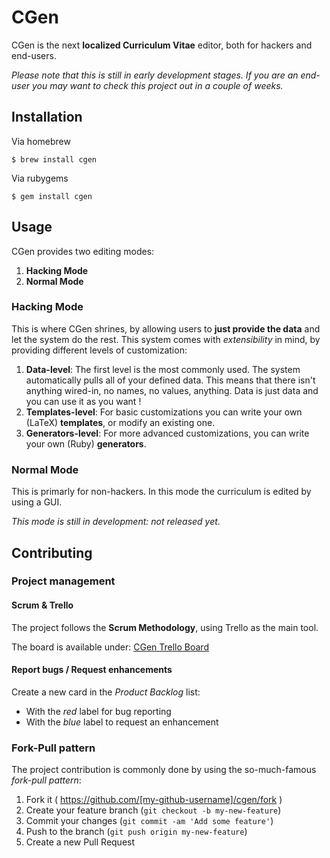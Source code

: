# CGen

CGen is the next **localized Curriculum Vitae** editor, both for hackers and end-users.

*Please note that this is still in early development stages. If you are an end-user you may want to check this project out in a couple of weeks.*

## Installation

Via homebrew

    $ brew install cgen
    
Via rubygems

    $ gem install cgen


## Usage

CGen provides two editing modes:
1. **Hacking Mode**
2. **Normal Mode**

### Hacking Mode

This is where CGen shrines, by allowing users to **just provide the data** and let the system do the rest. This system comes with *extensibility* in mind, by providing different levels of customization:
1. **Data-level**: The first level is the most commonly used. The system automatically pulls all of your defined data. This means that there isn't anything wired-in, no names, no values, anything. Data is just data and you can use it as you want !
2. **Templates-level**: For basic customizations you can write your own (LaTeX) **templates**, or modify an existing one.
3. **Generators-level**: For more advanced customizations, you can write your own (Ruby) **generators**.

### Normal Mode

This is primarly for non-hackers. In this mode the curriculum is edited by using a GUI.

*This mode is still in development: not released yet*.

## Contributing

### Project management

#### Scrum & Trello

The project follows the **Scrum Methodology**, using Trello as the main tool.

The board is available under: [CGen Trello Board](https://trello.com/b/8er5R7dK/cgen)

#### Report bugs / Request enhancements

Create a new card in the *Product Backlog* list:

* With the *red* label for bug reporting
* With the *blue* label to request an enhancement

### Fork-Pull pattern

The project contribution is commonly done by using the so-much-famous *fork-pull pattern*:

1. Fork it ( https://github.com/[my-github-username]/cgen/fork )
2. Create your feature branch (`git checkout -b my-new-feature`)
3. Commit your changes (`git commit -am 'Add some feature'`)
4. Push to the branch (`git push origin my-new-feature`)
5. Create a new Pull Request
